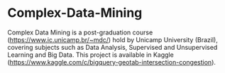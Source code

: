 # Complex-Data-Mining
Complex Data Mining is a post-graduation course (https://www.ic.unicamp.br/~mdc/) hold by Unicamp University (Brazil), covering subjects such as Data Analysis, Supervised and Unsupervised Learning and Big Data.
This project is available in Kaggle (https://www.kaggle.com/c/bigquery-geotab-intersection-congestion).
